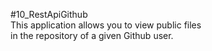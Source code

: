#10_RestApiGithub<br>
This application allows you to view public files<br>
in the repository of a given Github user.

